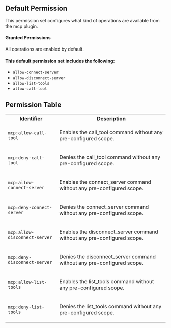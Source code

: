 ## Default Permission

This permission set configures what kind of
operations are available from the mcp plugin.

#### Granted Permissions

All operations are enabled by default.


#### This default permission set includes the following:

- `allow-connect-server`
- `allow-disconnect-server`
- `allow-list-tools`
- `allow-call-tool`

## Permission Table

<table>
<tr>
<th>Identifier</th>
<th>Description</th>
</tr>


<tr>
<td>

`mcp:allow-call-tool`

</td>
<td>

Enables the call_tool command without any pre-configured scope.

</td>
</tr>

<tr>
<td>

`mcp:deny-call-tool`

</td>
<td>

Denies the call_tool command without any pre-configured scope.

</td>
</tr>

<tr>
<td>

`mcp:allow-connect-server`

</td>
<td>

Enables the connect_server command without any pre-configured scope.

</td>
</tr>

<tr>
<td>

`mcp:deny-connect-server`

</td>
<td>

Denies the connect_server command without any pre-configured scope.

</td>
</tr>

<tr>
<td>

`mcp:allow-disconnect-server`

</td>
<td>

Enables the disconnect_server command without any pre-configured scope.

</td>
</tr>

<tr>
<td>

`mcp:deny-disconnect-server`

</td>
<td>

Denies the disconnect_server command without any pre-configured scope.

</td>
</tr>

<tr>
<td>

`mcp:allow-list-tools`

</td>
<td>

Enables the list_tools command without any pre-configured scope.

</td>
</tr>

<tr>
<td>

`mcp:deny-list-tools`

</td>
<td>

Denies the list_tools command without any pre-configured scope.

</td>
</tr>
</table>
